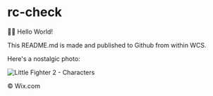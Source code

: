 # rc-check

👋🏼 Hello World!

This README.md is made and published to Github from within WCS.

Here's a nostalgic photo:

![Little Fighter 2 - Characters](https://lf2.net/lf2_pic/faces.jpg)

© Wix.com
